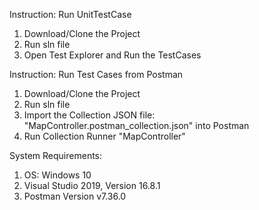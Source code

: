 Instruction: Run UnitTestCase

1. Download/Clone the Project
2. Run sln file
3. Open Test Explorer and Run the TestCases

Instruction: Run Test Cases from Postman

1. Download/Clone the Project
2. Run sln file
3. Import the Collection JSON file: "MapController.postman_collection.json" into Postman
4. Run Collection Runner "MapController"

System Requirements:

1. OS: Windows 10
2. Visual Studio 2019, Version 16.8.1
3. Postman Version v7.36.0
